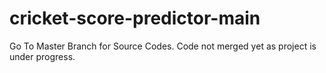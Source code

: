 # cricket-score-predictor-main

Go To Master Branch for Source Codes.
Code not merged yet as project is under progress.
